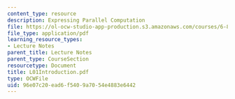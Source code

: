 ```yaml
---
content_type: resource
description: Expressing Parallel Computation
file: https://ol-ocw-studio-app-production.s3.amazonaws.com/courses/6-827-multithreaded-parallelism-languages-and-compilers-fall-2002/96e07c20ead6f5409a7054e4883e6442_L01Introduction.pdf
file_type: application/pdf
learning_resource_types:
- Lecture Notes
parent_title: Lecture Notes
parent_type: CourseSection
resourcetype: Document
title: L01Introduction.pdf
type: OCWFile
uid: 96e07c20-ead6-f540-9a70-54e4883e6442
---
```

